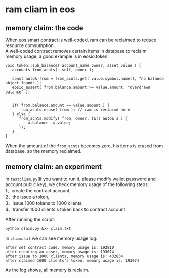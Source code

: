 # ram cliam in eos
## memory claim: the code
When eos smart contract is well-coded, ram can be reclaimed to reduce resource comsumption.  
A well-coded contract removes certain items in database to reclaim memory usage, a good example is in eosio.token:  
```
void token::sub_balance( account_name owner, asset value ) {
   accounts from_acnts( _self, owner );

   const auto& from = from_acnts.get( value.symbol.name(), "no balance object found" );
   eosio_assert( from.balance.amount >= value.amount, "overdrawn balance" );


   if( from.balance.amount == value.amount ) {
      from_acnts.erase( from ); // ram is reclaimd here
   } else {
      from_acnts.modify( from, owner, [&]( auto& a ) {
          a.balance -= value;
      });
   }
}
```
When the amount of the ```from_acnts``` becomes zero, his items is erased from database, so the memory reclaimed.


## memory claim: an experiment
In ```testcliam.py```(if you want to run it, please modify wallet password and account public key), we check memory usage of the following steps:  
1、create the contract account,   
2、the issue a token,   
3、issue 1000 tokens to 1000 clients,  
4、transfer 1000 clients's token back to contract account  

After running the script:
```
python claim.py &>> claim.txt
```

In ```cliam.txt``` we can see memory usage log:
```
after set contract code, memory usage is: 192810
after creating an asset, memory usage is: 193074
after issue to 1000 clients, memory usage is: 432834
after claimed 1000 clients's token, memory usage is: 193074
```
As the log shows, all memory is reclaim.

